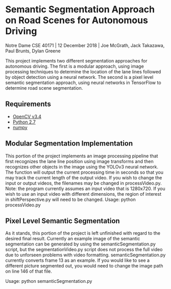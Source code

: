 # Semantic Segmentation Approach on Road Scenes for Autonomous Driving  
Notre Dame CSE 40171 | 12 December 2018 | Joe McGrath, Jack Takazawa, Paul Brunts, Dylan Greene

This project implements two different segmentation approaches for autonomous driving.  The first is a modular approach, using image processing techniques to determine the location of the lane lines followed by object detection using a neural network.  The second is a pixel level semantic segmentation approach, using neural networks in TensorFlow to determine road scene segmentation.

## Requirements  
- [OpenCV v3.4](https://opencv.org)
- [Python 2.7](https://www.python.org)
- [numpy](https://www.numpy.org)  

## Modular Segmentation Implementation
This portion of the project implements an image processing pipeline that first recognizes the lane line position using image transforms and then recognizes other objects in the image using the YOLOv3 neural network.  The function will output the current processing time in seconds so that you may track the current length of the output video.  If you wish to change the input or output videos, the filenames may be changed in processVideo.py.  Note: the program currently assumes an input video that is 1280x720. If you wish to use an input video with different dimensions, the region of interest in shiftPerspective.py will need to be changed.
Usage: python processVideo.py

## Pixel Level Semantic Segmentation
As it stands, this portion of the project is left unfinished with regard to the desired final result. Currently an example image of the semantic segmentation can be generated by using the semanticSegmentation.py script, but the segmentationVideo.py script does not process the full video due to unforseen problems with video formatting. semanticSegmentation.py currently converts frame 13 as an example. If you would like to see a different picture segmented out, you would need to change the image path on line 146 of that file.

Usage: python semanticSegmentation.py

